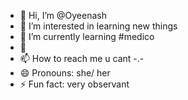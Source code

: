 - 👋 Hi, I’m @Oyeenash
- 👀 I’m interested in learning new things 
- 🌱 I’m currently learning #medico
- 💞️ 
- 📫 How to reach me u cant -.-
- 😄 Pronouns: she/ her 
- ⚡ Fun fact: very observant 

<!---nothing more 
Oyeenash/Oyeenash is a ✨ special ✨ repository because its `README.md` (this file) appears on your GitHub profile.
You can click the Preview link to take a look at your changes.
--->

